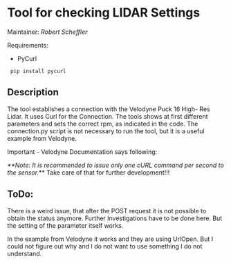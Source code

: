 # Tool for checking LIDAR Settings

Maintainer: *Robert Scheffler*

Requirements:

- PyCurl

<code> pip install pycurl </code>

## Description
The tool establishes a connection with the Velodyne Puck 16 High- Res Lidar. It uses Curl for the Connection. The tools
shows at first different parameters and sets the correct rpm, as indicated in the code.
The connection.py script is not necessary to run the tool, but it is a useful example from Velodyne.

Important -  Velodyne Documentation says following:

_**Note: It is recommended to issue only one cURL command per second to the sensor._**
Take care of that for further development!!!

## ToDo:

There is a weird issue, that after the POST request it is not possible to obtain the status
anymore. Further Investigations have to be done here. But the setting of the parameter itself works.

In the example from Velodyne it works and they are using UrlOpen. But I could not figure out why and I do not want to 
use something I do not understand.

